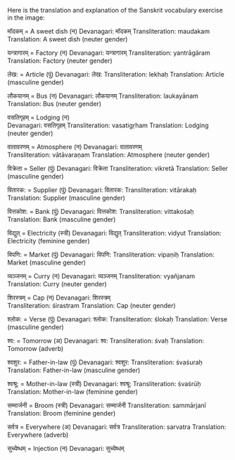 Here is the translation and explanation of the Sanskrit vocabulary exercise in the image:

मॉदकम् = A sweet dish (न)
Devanagari: मॉदकम्
Transliteration: maudakam
Translation: A sweet dish (neuter gender)

यन्त्रागारम् = Factory (न)
Devanagari: यन्त्रागारम्
Transliteration: yantrāgāram
Translation: Factory (neuter gender)

लेख: = Article (पुं)
Devanagari: लेख:
Transliteration: lekhaḥ
Translation: Article (masculine gender)

लौकयानम् = Bus (न)
Devanagari: लौकयानम्
Transliteration: laukayānam
Translation: Bus (neuter gender)

वसतिगृहम् = Lodging (न)  
Devanagari: वसतिगृहम्
Transliteration: vasatigṛham
Translation: Lodging (neuter gender)

वातावरणम् = Atmosphere (न)
Devanagari: वातावरणम्  
Transliteration: vātāvaraṇam
Translation: Atmosphere (neuter gender)

विक्रेता = Seller (पुं)
Devanagari: विक्रेता
Transliteration: vikretā
Translation: Seller (masculine gender) 

वितारक: = Supplier (पुं)
Devanagari: वितारक:
Transliteration: vitārakaḥ  
Translation: Supplier (masculine gender)

वित्तकोश: = Bank (पुं)
Devanagari: वित्तकोश:
Transliteration: vittakośaḥ
Translation: Bank (masculine gender)

विद्युत् = Electricity (स्त्री)
Devanagari: विद्युत्
Transliteration: vidyut
Translation: Electricity (feminine gender)

विपणि: = Market (पुं) 
Devanagari: विपणि:
Transliteration: vipaṇiḥ
Translation: Market (masculine gender)

व्यञ्जनम् = Curry (न)
Devanagari: व्यञ्जनम्
Transliteration: vyañjanam
Translation: Curry (neuter gender)

शिरस्त्रम् = Cap (न)
Devanagari: शिरस्त्रम्  
Transliteration: śirastram
Translation: Cap (neuter gender)

श्लोक: = Verse (पुं)
Devanagari: श्लोक:
Transliteration: ślokaḥ
Translation: Verse (masculine gender)

श्व: = Tomorrow (अ)
Devanagari: श्व:
Transliteration: śvaḥ 
Translation: Tomorrow (adverb)

श्वशुर: = Father-in-law (पुं)
Devanagari: श्वशुर:
Transliteration: śvaśuraḥ
Translation: Father-in-law (masculine gender)

श्वश्रू: = Mother-in-law (स्त्री)
Devanagari: श्वश्रू:
Transliteration: śvaśrūḥ 
Translation: Mother-in-law (feminine gender) 

सम्मार्जनी = Broom (स्त्री)
Devanagari: सम्मार्जनी
Transliteration: sammārjanī
Translation: Broom (feminine gender)

सर्वत्र = Everywhere (अ)
Devanagari: सर्वत्र
Transliteration: sarvatra
Translation: Everywhere (adverb)

सुच्येष्धम् = Injection (न)
Devanagari: सुच्येष्धम्